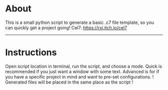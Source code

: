 # About
This is a small python script to generate a basic .c7 file template, so you can quickly get a project going!  Cel7: https://rxi.itch.io/cel7

---

# **Instructions**

Open script location in terminal, run the script, and choose a mode.
Quick is recommended if you just want a window with some text.
Advanced is for if you have a specific project in mind and want to pre-set configurations.
! Generated files will be placed in the same place as the script !
